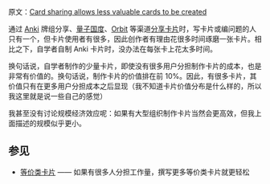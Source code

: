 原文：[Card sharing allows less valuable cards to be created](https://wiki.issarice.com/wiki/Card_sharing_allows_less_valuable_cards_to_be_created)

通过 [Anki](https://wiki.issarice.com/wiki/Anki) 牌组分享、[量子国度](https://wiki.issarice.com/index.php?title=Quantum_Country&action=edit&redlink=1)、[Orbit](https://wiki.issarice.com/index.php?title=Orbit&action=edit&redlink=1) 等渠道[分享卡片](https://wiki.issarice.com/wiki/Card_sharing)时，写卡片或编问题的人只有一个，但卡片使用者有很多，因此创作者有理由花很多时间琢磨一张卡片。相比之下，自学者自制 Anki 卡片时，没办法在每张卡上花太多时间。

换句话说，自学者制作的少量卡片，即使没有很多用户分担制作卡片的成本，也是非常有价值的。换句话说，制作卡片的价值排在前 10%。因此，有很多卡片，其价值只有在更多用户分担成本之后显现（我不知道卡片价值分布是什么样的，所以我这里就是说一些自己的感觉）

我甚至没有讨论规模经济效应呢：如果有大型组织制作卡片当然会更高效，但我上面描述的规模似乎更小。

## 参见

* [等价类卡片](https://wiki.issarice.com/wiki/Equivalence_classes_of_prompts) —— 如果有很多人分担工作量，撰写更多等价类卡片就更轻松